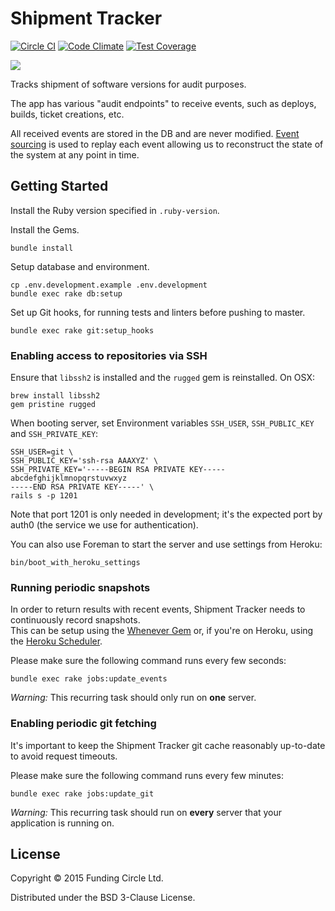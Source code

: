 # Shipment Tracker
[![Circle CI](https://img.shields.io/circleci/project/FundingCircle/shipment_tracker/master.svg)](https://circleci.com/gh/FundingCircle/shipment_tracker)
[![Code Climate](https://img.shields.io/codeclimate/github/FundingCircle/shipment_tracker.svg)](https://codeclimate.com/github/FundingCircle/shipment_tracker)
[![Test Coverage](https://img.shields.io/codeclimate/coverage/github/FundingCircle/shipment_tracker.svg)](https://codeclimate.com/github/FundingCircle/shipment_tracker)

[![](http://i.imgur.com/VkjlJmj.jpg)](https://www.flickr.com/photos/britishlibrary/11237769263/)

Tracks shipment of software versions for audit purposes.

The app has various "audit endpoints" to receive events,
such as deploys, builds, ticket creations, etc.

All received events are stored in the DB and are never modified.
[Event sourcing] is used to replay each event allowing us to reconstruct the state
of the system at any point in time.

## Getting Started

Install the Ruby version specified in `.ruby-version`.

Install the Gems.

```
bundle install
```

Setup database and environment.

```
cp .env.development.example .env.development
bundle exec rake db:setup
```

Set up Git hooks, for running tests and linters before pushing to master.

```
bundle exec rake git:setup_hooks
```

### Enabling access to repositories via SSH

Ensure that `libssh2` is installed and the `rugged` gem is reinstalled. On OSX:

```
brew install libssh2
gem pristine rugged
```

When booting server, set Environment variables `SSH_USER`, `SSH_PUBLIC_KEY` and `SSH_PRIVATE_KEY`:

```
SSH_USER=git \
SSH_PUBLIC_KEY='ssh-rsa AAAXYZ' \
SSH_PRIVATE_KEY='-----BEGIN RSA PRIVATE KEY-----
abcdefghijklmnopqrstuvwxyz
-----END RSA PRIVATE KEY-----' \
rails s -p 1201
```

Note that port 1201 is only needed in development; it's the expected port by auth0 (the service we use for authentication).

You can also use Foreman to start the server and use settings from Heroku:

```
bin/boot_with_heroku_settings
```

### Running periodic snapshots

In order to return results with recent events, Shipment Tracker needs to continuously record snapshots.  
This can be setup using the [Whenever Gem] or, if you're on Heroku, using the [Heroku Scheduler].

Please make sure the following command runs every few seconds:

```
bundle exec rake jobs:update_events
```

*Warning:* This recurring task should only run on **one** server.

### Enabling periodic git fetching

It's important to keep the Shipment Tracker git cache reasonably up-to-date to avoid request timeouts.

Please make sure the following command runs every few minutes:

```
bundle exec rake jobs:update_git
```

*Warning:* This recurring task should run on **every** server that your application is running on.

## License

Copyright © 2015 Funding Circle Ltd.

Distributed under the BSD 3-Clause License.

[Event sourcing]: http://www.infoq.com/presentations/Events-Are-Not-Just-for-Notifications
[Whenever Gem]: https://github.com/javan/whenever
[Heroku Scheduler]: https://devcenter.heroku.com/articles/scheduler
